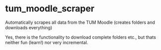 # tum_moodle_scraper
Automatically scrapes all data from the TUM Moodle (creates folders and downloads everything)


Yes, there is the functionality to download complete folders etc., but thats neither fun (learn!) nor very incremental.
